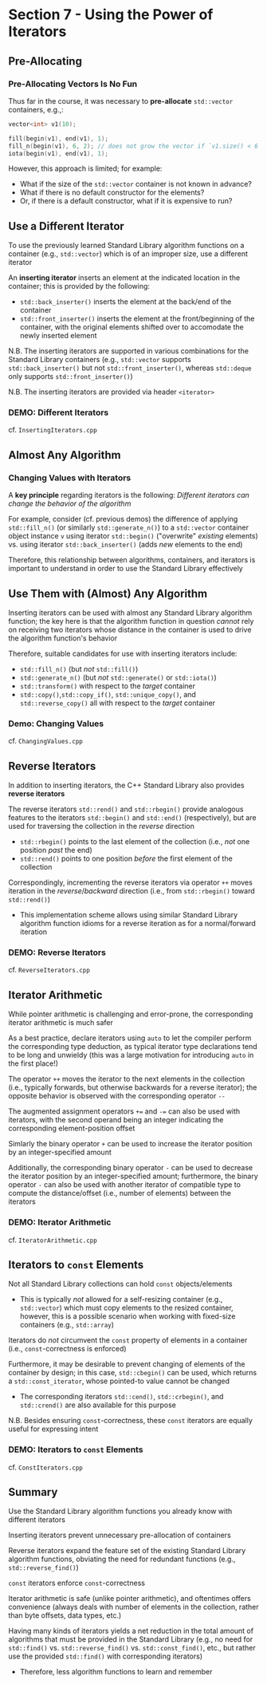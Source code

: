 # Section 7 - Using the Power of Iterators

## Pre-Allocating

### Pre-Allocating Vectors Is No Fun

Thus far in the course, it was necessary to **pre-allocate** `std::vector` containers, e.g.,:
```cpp
vector<int> v1(10);

fill(begin(v1), end(v1), 1);
fill_n(begin(v1), 6, 2); // does not grow the vector if `v1.size() < 6`
iota(begin(v1), end(v1), 1);
```

However, this approach is limited; for example:
  * What if the size of the `std::vector` container is not known in advance?
  * What if there is no default constructor for the elements?
  * Or, if there is a default constructor, what if it is expensive to run?

## Use a Different Iterator

To use the previously learned Standard Library algorithm functions on a container (e.g., `std::vector`) which is of an improper size, use a different iterator

An **inserting iterator** inserts an element at the indicated location in the container; this is provided by the following:
  * `std::back_inserter()` inserts the element at the back/end of the container
  * `std::front_inserter()` inserts the element at the front/beginning of the container, with the original elements shifted over to accomodate the newly inserted element

N.B. The inserting iterators are supported in various combinations for the Standard Library containers (e.g., `std::vector` supports `std::back_inserter()` but not `std::front_inserter()`, whereas `std::deque` only supports `std::front_inserter()`)

N.B. The inserting iterators are provided via header `<iterator>`

### **DEMO: Different Iterators**

cf. `InsertingIterators.cpp`

## Almost Any Algorithm

### Changing Values with Iterators

A **key principle** regarding iterators is the following: *Different iterators can change the behavior of the algorithm*

For example, consider (cf. previous demos) the difference of applying `std::fill_n()` (or similarly `std::generate_n()`) to a `std::vector` container object instance `v` using iterator `std::begin()` ("overwrite" *existing* elements) vs. using iterator `std::back_inserter()` (adds *new* elements to the end)

Therefore, this relationship between algorithms, containers, and iterators is important to understand in order to use the Standard Library effectively

## Use Them with (Almost) Any Algorithm

Inserting iterators can be used with almost any Standard Library algorithm function; the key here is that the algorithm function in question *cannot* rely on receiving two iterators whose distance in the container is used to drive the algorithm function's behavior

Therefore, suitable candidates for use with inserting iterators include:
  * `std::fill_n()` (but *not* `std::fill()`)
  * `std::generate_n()` (but *not* `std::generate()` or `std::iota()`)
  * `std::transform()` with respect to the *target* container
  * `std::copy()`,`std::copy_if()`, `std::unique_copy()`, and `std::reverse_copy()` all with respect to the *target* container

### **Demo: Changing Values**

cf. `ChangingValues.cpp`

## Reverse Iterators

In addition to inserting iterators, the C++ Standard Library also provides **reverse iterators**

The reverse iterators `std::rend()` and `std::rbegin()` provide analogous features to the iterators `std::begin()` and `std::end()` (respectively), but are used for traversing the collection in the *reverse* direction
  * `std::rbegin()` points to the last element of the collection (i.e., *not* one position *past* the end)
  * `std::rend()` points to one position *before* the first element of the collection

Correspondingly, incrementing the reverse iterators via operator `++` moves iteration in the *reverse*/*backward* direction (i.e., from `std::rbegin()` toward `std::rend()`)
  * This implementation scheme allows using similar Standard Library algorithm function idioms for a reverse iteration as for a normal/forward iteration

### **DEMO: Reverse Iterators**

cf. `ReverseIterators.cpp`

## Iterator Arithmetic

While pointer arithmetic is challenging and error-prone, the corresponding iterator arithmetic is much safer

As a best practice, declare iterators using `auto` to let the compiler perform the corresponding type deduction, as typical iterator type declarations tend to be long and unwieldy (this was a large motivation for introducing `auto` in the first place!)

The operator `++` moves the iterator to the next elements in the collection (i.e., typically forwards, but otherwise backwards for a reverse iterator); the opposite behavior is observed with the corresponding operator `--`


The augmented assignment operators `+=` and `-=` can also be used with iterators, with the second operand being an integer indicating the corresponding element-position offset

Simlarly the binary operator `+` can be used to increase the iterator position by an integer-specified amount

Additionally, the corresponding binary operator `-` can be used to decrease the iterator position by an  integer-specified amount; furthermore, the binary operator `-` can also be used with another iterator of compatible type to compute the distance/offset (i.e., number of elements) between the iterators

### **DEMO: Iterator Arithmetic**

cf. `IteratorArithmetic.cpp`

## Iterators to `const` Elements

Not all Standard Library collections can hold `const` objects/elements
  * This is typically *not* allowed for a self-resizing container (e.g., `std::vector`) which must copy elements to the resized container, however, this is a possible scenario when working with fixed-size containers (e.g., `std::array`)

Iterators do *not* circumvent the `const` property of elements in a container (i.e., `const`-correctness is enforced)

Furthermore, it may be desirable to prevent changing of elements of the container by design; in this case, `std::cbegin()` can be used, which returns a `std::const_iterator`, whose pointed-to value cannot be changed
  * The corresponding iterators `std::cend()`, `std::crbegin()`, and `std::crend()` are also available for this purpose

N.B. Besides ensuring `const`-correctness, these `const` iterators are equally useful for expressing intent

### **DEMO: Iterators to `const` Elements**

cf. `ConstIterators.cpp`

## Summary

Use the Standard Library algorithm functions you already know with different iterators

Inserting iterators prevent unnecessary pre-allocation of containers

Reverse iterators expand the feature set of the existing Standard Library algorithm functions, obviating the need for redundant functions (e.g., `std::reverse_find()`)

`const` iterators enforce `const`-correctness

Iterator arithmetic is safe (unlike pointer arithmetic), and oftentimes offers convenience (always deals with number of elements in the collection, rather than byte offsets, data types, etc.)

Having many kinds of iterators yields a net reduction in the total amount of algorithms that must be provided in the Standard Library (e.g., no need for `std::find()` vs. `std::reverse_find()` vs. `std::const_find()`, etc., but rather use the provided `std::find()` with corresponding iterators)
  * Therefore, less algorithm functions to learn and remember
